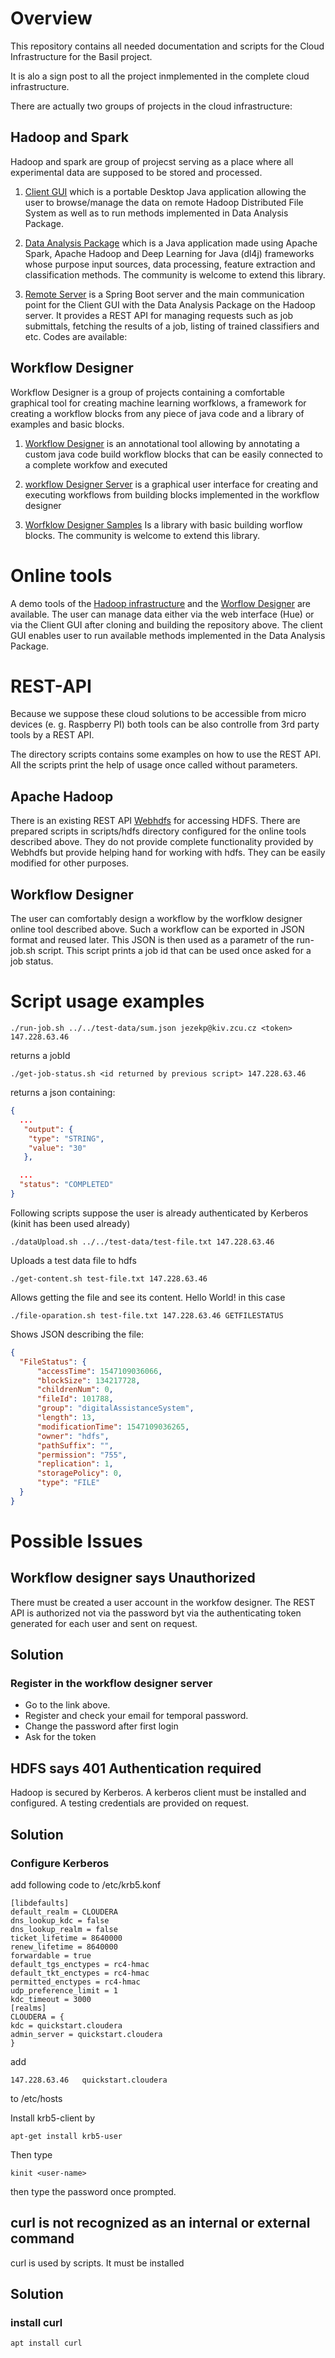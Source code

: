 # Overview
This repository contains all needed documentation and scripts for the Cloud Infrastructure for the Basil project.

It is alo a sign post to all the project inmplemented in the complete cloud infrastructure.

There are actually two groups of projects in the cloud infrastructure:

## Hadoop and Spark

Hadoop and spark are group of projecst serving as a place where all experimental data are supposed to be stored and processed.

1. [Client GUI](https://github.com/NEUROINFORMATICS-GROUP-FAV-KIV-ZCU/EEG_ClientGUI) which is a portable Desktop Java application allowing the user to browse/manage the data on remote Hadoop Distributed File System as well as to run methods implemented in Data Analysis Package.

2. [Data Analysis Package](https://github.com/NEUROINFORMATICS-GROUP-FAV-KIV-ZCU/EEG_DataAnalysisPackage)  which is a Java application made using Apache Spark, Apache Hadoop and Deep Learning for Java (dl4j) frameworks whose purpose input sources, data processing, feature extraction and classification methods. The community is welcome to extend this library.

3. [Remote Server](https://github.com/NEUROINFORMATICS-GROUP-FAV-KIV-ZCU/EEG_RemoteServer) is a Spring Boot server and the main communication point for the Client GUI with the Data Analysis Package on the Hadoop server. It provides a REST API for managing requests such as job submittals, fetching the results of a job, listing of trained classifiers and etc. Codes are available: 

## Workflow Designer

Workflow Designer is a group of projects containing a comfortable graphical tool for creating machine learning worfklows, a framework for creating a workflow blocks from any piece of java code and a library of examples and basic blocks.

1. [Workflow Designer](https://github.com/NEUROINFORMATICS-GROUP-FAV-KIV-ZCU/workflow_designer) is an annotational tool allowing by annotating a custom java code build workflow blocks that can be easily connected to a complete workfow and executed

2. [workflow Designer Server](https://github.com/NEUROINFORMATICS-GROUP-FAV-KIV-ZCU/workflow_designer_server)
is a graphical user interface for creating and executing workflows from building blocks implemented in the workflow designer

3. [Worfklow Designer Samples](https://github.com/NEUROINFORMATICS-GROUP-FAV-KIV-ZCU/workflow_designer_samples)
Is a library with basic building worflow blocks. The community is welcome to extend this library.

# Online tools

A demo tools of the [Hadoop infrastructure](http://147.228.63.46:8888) and the [Worflow Designer](http://147.228.63.46:8680) are available. The user can manage data either via the web interface (Hue) or via the Client GUI after cloning and building the repository above. The client GUI enables user to run available methods implemented in the Data Analysis Package.

# REST-API
Because we suppose these cloud solutions to be accessible from micro devices (e. g. Raspberry PI) both tools can be also controlle from 3rd party tools by a REST API.

The directory scripts contains some examples on how to use the REST API. All the scripts print the help of usage once called without parameters.

## Apache Hadoop
There is an existing REST API [Webhdfs](https://hadoop.apache.org/docs/r1.0.4/webhdfs.html) for accessing HDFS. There are prepared scripts in scripts/hdfs directory configured for the online tools described above. They do not provide complete functionality provided by Webhdfs but provide helping hand for working with hdfs. They can be easily modified for other purposes.

## Workflow Designer
The user can comfortably design a workflow by the worfklow designer online tool described above. Such a workflow can be exported in JSON format and reused later. This JSON is then used as a parametr of the run-job.sh script. This script prints a job id that can be used once asked for a job status.

# Script usage examples
```
./run-job.sh ../../test-data/sum.json jezekp@kiv.zcu.cz <token> 147.228.63.46 
```
returns a jobId
```
./get-job-status.sh <id returned by previous script> 147.228.63.46
  ```
  returns a json containing:
  ```json
  {
    ...
     "output": {
      "type": "STRING",
      "value": "30"
     },

    ...
    "status": "COMPLETED"
  }
```
Following scripts suppose the user is already authenticated by Kerberos (kinit has been used already)

```
./dataUpload.sh ../../test-data/test-file.txt 147.228.63.46
```
Uploads a test data file to hdfs

```
./get-content.sh test-file.txt 147.228.63.46
```
Allows getting the file and see its content. Hello World! in this case


```
./file-oparation.sh test-file.txt 147.228.63.46 GETFILESTATUS

```
Shows JSON describing the file:
  ```json
{
    "FileStatus": {
        "accessTime": 1547109036066,
        "blockSize": 134217728,
        "childrenNum": 0,
        "fileId": 101788,
        "group": "digitalAssistanceSystem",
        "length": 13,
        "modificationTime": 1547109036265,
        "owner": "hdfs",
        "pathSuffix": "",
        "permission": "755",
        "replication": 1,
        "storagePolicy": 0,
        "type": "FILE"
    }
}

```



# Possible Issues

## Workflow designer says Unauthorized 

There must be created a user account in the workfow designer. The REST API is authorized not via the password byt via the authenticating token generated for each user and sent on request.

## Solution

### Register in the workflow designer server
* Go to the link above. 
* Register and check your email for temporal password. 
* Change the password after first login
* Ask for the token


## HDFS says  401 Authentication required 

Hadoop is secured by Kerberos. A kerberos client must be installed and configured. A testing credentials are provided on request.

## Solution
### Configure Kerberos
add following code to /etc/krb5.konf
```
[libdefaults]
default_realm = CLOUDERA
dns_lookup_kdc = false
dns_lookup_realm = false
ticket_lifetime = 8640000
renew_lifetime = 8640000
forwardable = true
default_tgs_enctypes = rc4-hmac
default_tkt_enctypes = rc4-hmac
permitted_enctypes = rc4-hmac
udp_preference_limit = 1
kdc_timeout = 3000
[realms]
CLOUDERA = {
kdc = quickstart.cloudera
admin_server = quickstart.cloudera
}
```
add 
```
147.228.63.46   quickstart.cloudera
```
to /etc/hosts

Install krb5-client by
```
apt-get install krb5-user 
```
Then type
```
kinit <user-name>
```

then type the password once prompted.



## curl is not recognized as an internal or external command 

curl is used by scripts. It must be installed

## Solution

### install curl 

```
apt install curl
```
